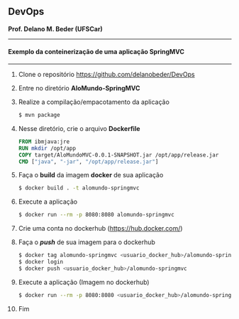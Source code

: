 ## DevOps
**Prof. Delano M. Beder (UFSCar)**

- - -

#### Exemplo da conteinerização de uma aplicação SpringMVC
- - -



1. Clone o repositório https://github.com/delanobeder/DevOps

2. Entre no diretório **AloMundo-SpringMVC**

3. Realize a compilação/empacotamento da aplicação

   ```bash
   $ mvn package
   ```

4. Nesse diretório, crie o arquivo **Dockerfile**

   ```dockerfile
   FROM ibmjava:jre
   RUN mkdir /opt/app
   COPY target/AloMundoMVC-0.0.1-SNAPSHOT.jar /opt/app/release.jar
   CMD ["java", "-jar", "/opt/app/release.jar"]
   ```

5. Faça o **build** da imagem **docker** de sua aplicação

   ```bash
   $ docker build . -t alomundo-springmvc
   ```

6. Execute a aplicação

   ```bash
   $ docker run --rm -p 8080:8080 alomundo-springmvc
   ```

7. Crie uma conta no dockerhub (https://hub.docker.com/)

8. Faça o ***push*** de sua imagem para o dockerhub

   ```bash
   $ docker tag alomundo-springmvc <usuario_docker_hub>/alomundo-springmvc
   $ docker login
   $ docker push <usuario_docker_hub>/alomundo-springmvc
   ```

9. Execute a aplicação (Imagem no dockerhub)

   ```bash
   $ docker run --rm -p 8080:8080 <usuario_docker_hub>/alomundo-springmvc
   ```

10. Fim



